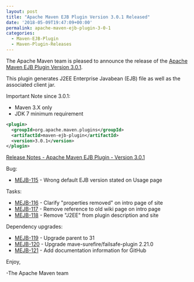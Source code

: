 ```yaml
---
layout: post
title: "Apache Maven EJB Plugin Version 3.0.1 Released"
date: '2018-05-09T19:47:09+00:00'
permalink: apache-maven-ejb-plugin-3-0-1
categories:
  - Maven-EJB-Plugin
  - Maven-Plugin-Releases
---
```

The Apache Maven team is pleased to announce the release of the
[Apache Maven EJB Plugin Version 3.0.1](https://maven.apache.org/plugins/maven-ejb-plugin/).

This plugin generates J2EE Enterprise Javabean (EJB) file as well as the
associated client jar.

Important Note since 3.0.1:

* Maven 3.X only
* JDK 7 minimum requirement

```xml
<plugin>
  <groupId>org.apache.maven.plugins</groupId>
  <artifactId>maven-ejb-plugin</artifactId>
  <version>3.0.1</version>
</plugin>
```

<!-- more -->

[Release Notes - Apache Maven EJB Plugin - Version 3.0.1](https://issues.apache.org/jira/secure/ReleaseNote.jspa?projectId=12317421&version=12334440)

Bug:

* [MEJB-115](https://issues.apache.org/jira/browse/MEJB-115) - Wrong default EJB version stated on Usage page

Tasks:

* [MEJB-116](https://issues.apache.org/jira/browse/MEJB-116) - Clarify "properties removed" on intro page of site
* [MEJB-117](https://issues.apache.org/jira/browse/MEJB-117) - Remove reference to old wiki page on intro page
* [MEJB-118](https://issues.apache.org/jira/browse/MEJB-118) - Remove "J2EE" from plugin description and site

Dependency upgrades:

* [MEJB-119](https://issues.apache.org/jira/browse/MEJB-119) - Upgrade parent to 31
* [MEJB-120](https://issues.apache.org/jira/browse/MEJB-120) - Upgrade mave-surefire/failsafe-plugin 2.21.0
* [MEJB-121](https://issues.apache.org/jira/browse/MEJB-121) - Add documentation information for GitHub


Enjoy,

-The Apache Maven team
